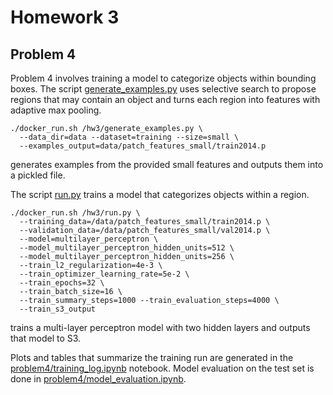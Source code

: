 # Homework 3

## Problem 4

Problem 4 involves training a model to categorize objects within bounding
boxes. The script [generate_examples.py](generate_examples.py) uses selective
search to propose regions that may contain an object and turns each region into
features with adaptive max pooling.
```
./docker_run.sh /hw3/generate_examples.py \
  --data_dir=data --dataset=training --size=small \
  --examples_output=data/patch_features_small/train2014.p
```
generates examples from the provided small features and outputs them into a
pickled file.

The script [run.py](run.py) trains a model that categorizes objects within a
region.
```
./docker_run.sh /hw3/run.py \
  --training_data=/data/patch_features_small/train2014.p \
  --validation_data=/data/patch_features_small/val2014.p \
  --model=multilayer_perceptron \
  --model_multilayer_perceptron_hidden_units=512 \
  --model_multilayer_perceptron_hidden_units=256 \
  --train_l2_regularization=4e-3 \
  --train_optimizer_learning_rate=5e-2 \
  --train_epochs=32 \
  --train_batch_size=16 \
  --train_summary_steps=1000 --train_evaluation_steps=4000 \
  --train_s3_output
```
trains a multi-layer perceptron model with two hidden layers and outputs that
model to S3.

Plots and tables that summarize the training run are generated in the
[problem4/training_log.ipynb](problem4/training_log.ipynb) notebook. Model
evaluation on the test set is done in
[problem4/model_evaluation.ipynb](problem4/model_evaluation.ipynb).